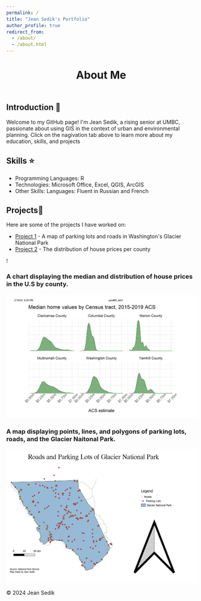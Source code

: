 ```yaml
---
permalink: /
title: "Jean Sedik's Portfolio"
author_profile: true
redirect_from: 
  - /about/
  - /about.html
---
```

<html lang="en">
<head>
    <meta charset="UTF-8">
    <meta name="viewport" content="width=device-width, initial-scale=1.0">
</head>
<body>
    <header>
        <h1>About Me</h1>
    </header>
    <div class="container">
        <section id="introduction">
            <h2>Introduction 👋</h2>
            <p>Welcome to my GitHub page! I'm Jean Sedik, a rising senior at UMBC, passionate about using GIS in the context of urban and environmental planning. Click on the nagivation tab above to learn more about my education, skills, and projects</p>
        </section>
        <section id="skills">
            <h2> Skills ⭐</h2>
            <ul>
                <li> Programming Languages: R </li>
                <li> Technologies: Microsoft Office, Excel, QGIS, ArcGIS </li>
                <li> Other Skills:
                  Languages:
                  Fluent in Russian and French </li>
            </ul>
        </section>
        <section id="projects">
            <h2>Projects📄</h2>
            <p>Here are some of the projects I have worked on:</p>
            <ul>
                <li><a href="#">Project 1</a> - A map of parking lots and roads in Washington's Glacier National Park </li>
                <li><a href="#">Project 2</a> - The distribution of house prices per county </li>
        </section>
        <section id="projects2">
!
          
<h3> A chart displaying the median and distribution of house prices in the U.S by county. </h3>
        
  ![Median House Prices in Various U.S Counties](/images/counties_data.png)
    
       
  <h3> A map displaying points, lines, and polygons of parking lots, roads, and the Glacier Naitonal Park. </h3> 
  
   ![Map of Roads and Parking Lots in Glacier National Park](/images/Glacier2.jpg)
          
         
      
   </section>
   
   </div>
        <footer>
        <p>&copy; 2024 Jean Sedik </p>
 
   </footer>
    </body>
    </html>
